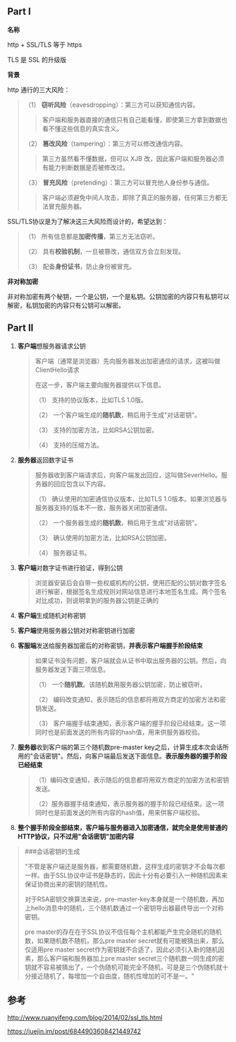 ## Part I

**名称**

http + SSL/TLS 等于 https

TLS 是 SSL 的升级版



**背景**

http 通行的三大风险：

> （1） **窃听风险**（eavesdropping）：第三方可以获知通信内容。
>
> > 客户端和服务器直接的通信只有自己能看懂，即使第三方拿到数据也看不懂这些信息的真实含义。
>
> （2） **篡改风险**（tampering）：第三方可以修改通信内容。
>
> > 第三方虽然看不懂数据，但可以 XJB 改，因此客户端和服务器必须有能力判断数据是否被修改过。
>
> （3） **冒充风险**（pretending）：第三方可以冒充他人身份参与通信。
>
> > 客户端必须避免中间人攻击，即除了真正的服务器，任何第三方都无法冒充服务器。

SSL/TLS协议是为了解决这三大风险而设计的，希望达到：

> （1） 所有信息都是**加密传播**，第三方无法窃听。
>
> （2） 具有**校验机制**，一旦被篡改，通信双方会立刻发现。
>
> （3） 配备**身份证书**，防止身份被冒充。



**非对称加密**

非对称加密有两个秘钥，一个是公钥，一个是私钥。公钥加密的内容只有私钥可以解密，私钥加密的内容只有公钥可以解密。



## Part II

1. **客户端**想服务器请求公钥

   > 客户端（通常是浏览器）先向服务器发出加密通信的请求，这被叫做ClientHello请求
   >
   > 在这一步，客户端主要向服务器提供以下信息。
   >
   > （1） 支持的协议版本，比如TLS 1.0版。
   >
   > （2） 一个客户端生成的**随机数**，稍后用于生成"对话密钥"。
   >
   > （3） 支持的加密方法，比如RSA公钥加密。
   >
   > （4） 支持的压缩方法。

2. **服务器**返回数字证书

   > 服务器收到客户端请求后，向客户端发出回应，这叫做SeverHello。服务器的回应包含以下内容。
   >
   > （1） 确认使用的加密通信协议版本，比如TLS 1.0版本。如果浏览器与服务器支持的版本不一致，服务器关闭加密通信。
   >
   > （2） 一个服务器生成的**随机数**，稍后用于生成"对话密钥"。
   >
   > （3） 确认使用的加密方法，比如RSA公钥加密。
   >
   > （4） 服务器证书。

3. **客户端**对数字证书进行验证，得到公钥

   > 浏览器安装后会自带一些权威机构的公钥，使用匹配的公钥对数字签名进行解密，根据签名生成规则对网站信息进行本地签名生成。两个签名对比成功，则说明拿到的服务器公钥是正确的

4. **客户端**生成随机对称密钥

5. **客户端**使用服务器公钥对对称密钥进行加密

6. **客服端**发送给服务器加密后的对称密钥，**并表示客户端握手阶段结束**

   > 如果证书没有问题，客户端就会从证书中取出服务器的公钥。然后，向服务器发送下面三项信息。
   >
   > （1） 一个**随机数**。该随机数用服务器公钥加密，防止被窃听。
   >
   > （2） 编码改变通知，表示随后的信息都将用双方商定的加密方法和密钥发送。
   >
   > （3） 客户端握手结束通知，表示客户端的握手阶段已经结束。这一项同时也是前面发送的所有内容的hash值，用来供服务器校验。

7. **服务器**收到客户端的第三个随机数pre-master key之后，计算生成本次会话所用的"会话密钥"。然后，向客户端最后发送下面信息。**表示服务器的握手阶段已经结束**

   > （1）编码改变通知，表示随后的信息都将用双方商定的加密方法和密钥发送。
   >
   > （2）服务器握手结束通知，表示服务器的握手阶段已经结束。这一项同时也是前面发送的所有内容的hash值，用来供客户端校验。

8. **整个握手阶段全部结束，客户端与服务器进入加密通信，就完全是使用普通的HTTP协议，只不过用"会话密钥"加密内容**



> ###会话密钥的生成
>
> "不管是客户端还是服务器，都需要随机数，这样生成的密钥才不会每次都一样。由于SSL协议中证书是静态的，因此十分有必要引入一种随机因素来保证协商出来的密钥的随机性。
>
> 对于RSA密钥交换算法来说，pre-master-key本身就是一个随机数，再加上hello消息中的随机，三个随机数通过一个密钥导出器最终导出一个对称密钥。
>
> pre master的存在在于SSL协议不信任每个主机都能产生完全随机的随机数，如果随机数不随机，那么pre master secret就有可能被猜出来，那么仅适用pre master secret作为密钥就不合适了，因此必须引入新的随机因素，那么客户端和服务器加上pre master secret三个随机数一同生成的密钥就不容易被猜出了，一个伪随机可能完全不随机，可是是三个伪随机就十分接近随机了，每增加一个自由度，随机性增加的可不是一。"





## 参考

http://www.ruanyifeng.com/blog/2014/02/ssl_tls.html

https://juejin.im/post/6844903608421449742
